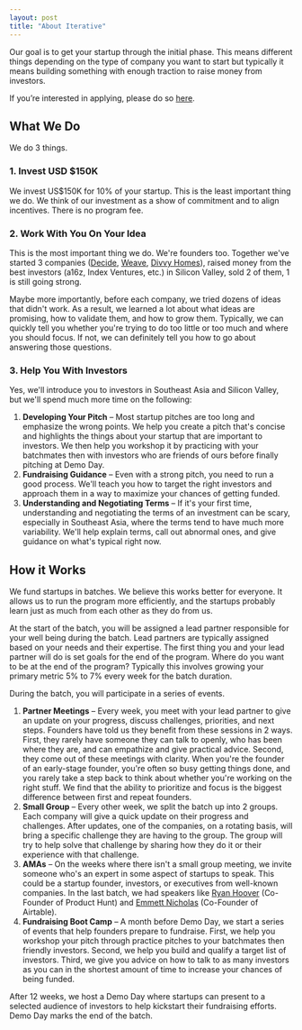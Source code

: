```yaml
---
layout: post 
title: "About Iterative"
---
```


Our goal is to get your startup through the initial phase. This means different things depending on the type of company you want to start but typically it means building something with enough traction to raise money from investors.

If you’re interested in applying, please do so [here]({{site.apply_url}}).

## What We Do

We do 3 things.

### 1. Invest USD $150K 

We invest US$150K for 10% of your startup. This is the least important thing we do. We think of our investment as a show of commitment and to align incentives. There is no program fee.

### 2. Work With You On Your Idea 

This is the most important thing we do. We're founders too. Together we've started 3 companies ([Decide](https://www.notion.so/iterativevc/about-529e8a9c99764bbe80d98c9510016e21#1f314d87d51744b083eafcbbbff1f69bi),
[Weave](https://www.notion.so/iterativevc/about-529e8a9c99764bbe80d98c9510016e21#1f314d87d51744b083eafcbbbff1f69b), 
[Divvy Homes](https://www.notion.so/iterativevc/about-529e8a9c99764bbe80d98c9510016e21#1f314d87d51744b083eafcbbbff1f69b)), raised money from the best investors (a16z, Index Ventures, etc.) in Silicon Valley, sold 2 of them, 1 is still going strong.

Maybe more importantly, before each company, we tried dozens of ideas that didn't work. As a result, we learned a lot about what ideas are promising, how to validate them, and how to grow them. Typically, we can quickly tell you whether you're trying to do too little or too much and where you should focus. If not, we can definitely tell you how to go about answering those questions.

### 3. Help You With Investors 

Yes, we'll introduce you to investors in Southeast Asia and Silicon Valley, but we'll spend much more time on the following:

1. **Developing Your Pitch** – Most startup pitches are too long and emphasize the wrong points. We help you create a pitch that's concise and highlights the things about your startup that are important to investors. We then help you workshop it by practicing with your batchmates then with investors who are friends of ours before finally pitching at Demo Day.
1. **Fundraising Guidance** – Even with a strong pitch, you need to run a good process. We'll teach you how to target the right investors and approach them in a way to maximize your chances of getting funded.
1. **Understanding and Negotiating Terms** – If it's your first time, understanding and negotiating the terms of an investment can be scary, especially in Southeast Asia, where the terms tend to have much more variability. We'll help explain terms, call out abnormal ones, and give guidance on what's typical right now.

## How it Works

We fund startups in batches. We believe this works better for everyone. It allows us to run the program more efficiently, and the startups probably learn just as much from each other as they do from us.

At the start of the batch, you will be assigned a lead partner responsible for your well being during the batch. Lead partners are typically assigned based on your needs and their expertise. The first thing you and your lead partner will do is set goals for the end of the program. Where do you want to be at the end of the program? Typically this involves growing your primary metric 5% to 7% every week for the batch duration.

During the batch, you will participate in a series of events.

1. **Partner Meetings** – Every week, you meet with your lead partner to give an update on your progress, discuss challenges, priorities, and next steps. Founders have told us they benefit from these sessions in 2 ways. First, they rarely have someone they can talk to openly, who has been where they are, and can empathize and give practical advice. Second, they come out of these meetings with clarity. When you're the founder of an early-stage founder, you're often so busy getting things done, and you rarely take a step back to think about whether you're working on the right stuff. We find that the ability to prioritize and focus is the biggest difference between first and repeat founders.
1. **Small Group** – Every other week, we split the batch up into 2 groups. Each company will give a quick update on their progress and challenges. After updates, one of the companies, on a rotating basis, will bring a specific challenge they are having to the group. The group will try to help solve that challenge by sharing how they do it or their experience with that challenge.
1. **AMAs** – On the weeks where there isn't a small group meeting, we invite someone who's an expert in some aspect of startups to speak. This could be a startup founder, investors, or executives from well-known companies. In the last batch, we had speakers like [Ryan Hoover](https://www.linkedin.com/in/ryanrhoover/) (Co-Founder of Product Hunt) and [Emmett Nicholas](https://www.linkedin.com/in/emmett-nicholas/) (Co-Founder of Airtable).
1. **Fundraising Boot Camp** – A month before Demo Day, we start a series of events that help founders prepare to fundraise. First, we help you workshop your pitch through practice pitches to your batchmates then friendly investors. Second, we help you build and qualify a target list of investors. Third, we give you advice on how to talk to as many investors as you can in the shortest amount of time to increase your chances of being funded.

After 12 weeks, we host a Demo Day where startups can present to a selected audience of investors to help kickstart their fundraising efforts. Demo Day marks the end of the batch.
